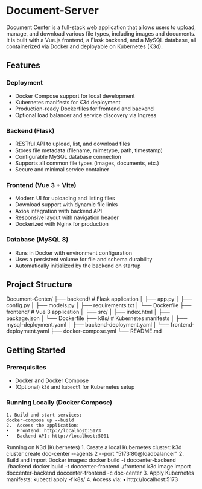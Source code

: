 # Document-Server

Document Center is a full-stack web application that allows users to upload, manage, and download various file types, including images and documents. It is built with a Vue.js frontend, a Flask backend, and a MySQL database, all containerized via Docker and deployable on Kubernetes (K3d).

## Features

### Deployment
- Docker Compose support for local development
- Kubernetes manifests for K3d deployment
- Production-ready Dockerfiles for frontend and backend
- Optional load balancer and service discovery via Ingress

### Backend (Flask)
- RESTful API to upload, list, and download files
- Stores file metadata (filename, mimetype, path, timestamp)
- Configurable MySQL database connection
- Supports all common file types (images, documents, etc.)
- Secure and minimal service container

### Frontend (Vue 3 + Vite)
- Modern UI for uploading and listing files
- Download support with dynamic file links
- Axios integration with backend API
- Responsive layout with navigation header
- Dockerized with Nginx for production

### Database (MySQL 8)
- Runs in Docker with environment configuration
- Uses a persistent volume for file and schema durability
- Automatically initialized by the backend on startup

## Project Structure
Document-Center/
├── backend/               # Flask application
│   ├── app.py
│   ├── config.py
│   ├── models.py
│   ├── requirements.txt
│   └── Dockerfile
├── frontend/              # Vue 3 application
│   ├── src/
│   ├── index.html
│   ├── package.json
│   └── Dockerfile
├── k8s/                   # Kubernetes manifests
│   ├── mysql-deployment.yaml
│   ├── backend-deployment.yaml
│   └── frontend-deployment.yaml
├── docker-compose.yml
└── README.md
## Getting Started

### Prerequisites
- Docker and Docker Compose
- (Optional) `k3d` and `kubectl` for Kubernetes setup

### Running Locally (Docker Compose)

    1. Build and start services:
    docker-compose up --build
	2.	Access the application:
	•	Frontend: http://localhost:5173
	•	Backend API: http://localhost:5001

Running on K3d (Kubernetes)
	1.	Create a local Kubernetes cluster:
    k3d cluster create doc-center --agents 2 --port "5173:80@loadbalancer"
    2.	Build and import Docker images:
    docker build -t doccenter-backend ./backend
    docker build -t doccenter-frontend ./frontend
    k3d image import doccenter-backend doccenter-frontend -c doc-center
    3.	Apply Kubernetes manifests:
    kubectl apply -f k8s/
    4.	Access via:
	•	http://localhost:5173
